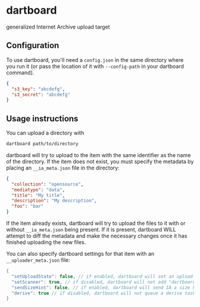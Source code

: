 # dartboard
generalized Internet Archive upload target

## Configuration
To use dartboard, you'll need a `config.json` in the same directory where you run it (or pass the location of it with `--config-path` in your dartboard command).
```json
{
  "s3_key": "abcdefg",
  "s3_secret": "abcdefg"
}
```

## Usage instructions
You can upload a directory with
```bash
dartboard path/to/directory
```
dartboard will try to upload to the item with the same identifier as the name of the directory. If the item does not exist, you must specify the metadata by placing an `__ia_meta.json` file in the directory:
```json
{
  "collection": "opensource",
  "mediatype": "data",
  "title": "My title",
  "description": "My description",
  "foo": "bar"
}
```
If the item already exists, dartboard will try to upload the files to it with or without `__ia_meta.json` being present. If it is present, dartboard WILL attempt to diff the metadata and make the necessary changes once it has finished uploading the new files.

You can also specify dartboard settings for that item with an `__uploader_meta.json` file:
```java
{
  "setUploadState": false, // if enabled, dartboard will set an upload-state:uploading key on the item, and change it to upload-state:uploaded when done
  "setScanner": true, // if disabled, dartboard will not add "dartboard (vX.Y.Z)" to the scanner field
  "sendSizeHint": false, // if enabled, dartboard will send IA a size hint for the item, based on the size of files in the directory
  "derive": true // if disabled, dartboard will not queue a derive task once it has finished uploading
}
```
